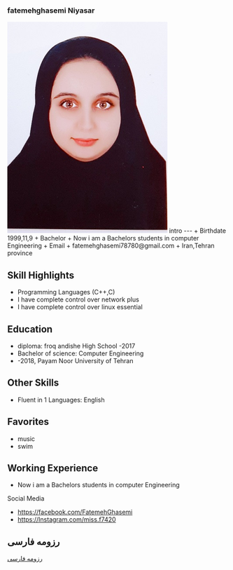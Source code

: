### fatemehghasemi Niyasar
<img src="pic.jpeg">
intro
---
+ Birthdate 1999,11,9
+ Bachelor
+ Now i am a Bachelors students in computer Engineering
+ Email 
+ fatemehghasemi78780@gmail.com
+ Iran,Tehran province 

Skill Highlights
---
+ Programming Languages (C++,C)
+ I have complete control over network plus
+ I have complete control over linux essential

Education
---
+ diploma: froq andishe High School
 -2017
+ Bachelor of science: Computer Engineering 
+  -2018, Payam Noor University of Tehran

Other Skills
---

+ Fluent in 1 Languages: English

Favorites
---
+ music 
+ swim

Working Experience
---
+ Now i am a Bachelors students in computer Engineering 


Social Media

+ https://facebook.com/FatemehGhasemi 
+ https://Instagram.com/miss.f7420 
 
رزومه فارسی
---


[رزومه فارسی](/resume-fa)


